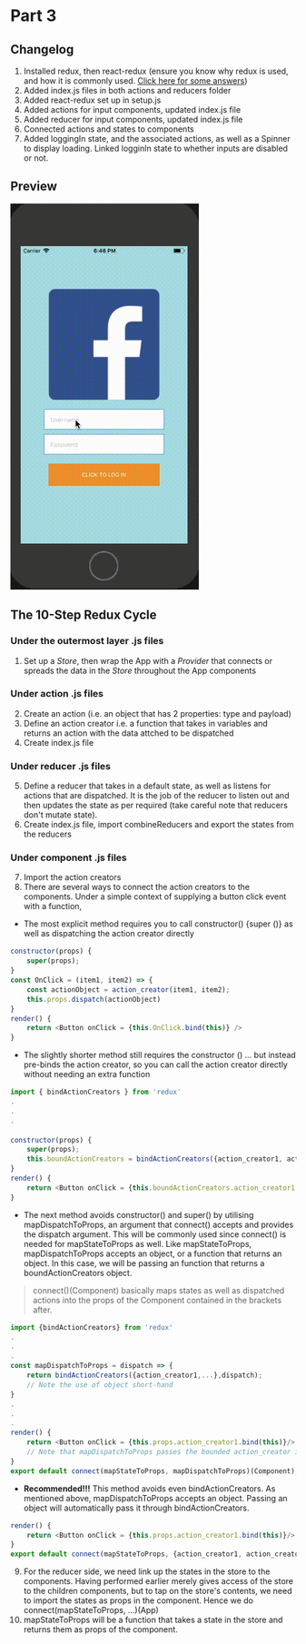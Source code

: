 # Part 3
## Changelog
1. Installed redux, then react-redux (ensure you know why redux is used, and how
it is commonly used. [Click here for some answers](https://lorenstewart.me/2016/11/27/a-practical-guide-to-redux/))
2. Added index.js files in both actions and reducers folder
3. Added react-redux set up in setup.js
4. Added actions for input components, updated index.js file
5. Added reducer for input components, updated index.js file
6. Connected actions and states to components
7. Added loggingIn state, and the associated actions, as well as a Spinner to display loading. Linked logginIn state to whether inputs are disabled or not.

## Preview
![Preview Gif](./part3.gif)

## The 10-Step Redux Cycle
### Under the outermost layer .js files
1. Set up a *Store*, then wrap the App with a *Provider* that connects or spreads the data in the *Store* throughout the App components
### Under action .js files
2. Create an action (i.e. an object that has 2 properties: type and payload)
3. Define an action creator i.e. a function that takes in variables and returns an action with the data attched to be dispatched
4. Create index.js file
### Under reducer .js files
5. Define a reducer that takes in a default state, as well as listens for actions that are dispatched. It is the job of the reducer to listen out and then updates the state as per required (take careful note that reducers don't mutate state).
6. Create index.js file, import combineReducers and export the states from the reducers
### Under component .js files
7. Import the action creators
8. There are several ways to connect the action creators to the components. Under a simple context of supplying a button click event with a function,
* The most explicit method requires you to call constructor() {super ()} as well as dispatching the action creator directly
```javascript
constructor(props) {
    super(props);
}
const OnClick = (item1, item2) => {
    const actionObject = action_creator(item1, item2);
    this.props.dispatch(actionObject)
}
render() {
    return <Button onClick = {this.OnClick.bind(this)} />
}
```
* The slightly shorter method still requires the constructor () ... but instead pre-binds the action creator, so you can call the action creator directly without needing an extra function
```javascript
import { bindActionCreators } from 'redux'
.
.
.

constructor(props) {
    super(props);
    this.boundActionCreators = bindActionCreators({action_creator1, action_creator2, ...}, this.props.dispatch);
}
render() {
    return <Button onClick = {this.boundActionCreators.action_creator1.bind(this)}/>
}
```
* The next method avoids constructor() and super() by utilising mapDispatchToProps, an argument that connect() accepts and provides the dispatch argument. This will be commonly used since connect() is needed for mapStateToProps as well. Like mapStateToProps, mapDispatchToProps accepts an object, or a function that returns an object. In this case, we will be passing an function that returns a boundActionCreators object. 
> connect()(Component) basically maps states as well as dispatched actions into the props of the Component contained in the brackets after.
```javascript
import {bindActionCreators} from 'redux'
.
.
.
const mapDispatchToProps = dispatch => {
    return bindActionCreators({action_creator1,...},dispatch);
    // Note the use of object short-hand
}
.
.
.
render() {
    return <Button onClick = {this.props.action_creator1.bind(this)}/>
    // Note that mapDispatchToProps passes the bounded action_creator into props
}
export default connect(mapStateToProps, mapDispatchToProps)(Component);
```
* **Recommended!!!** This method avoids even bindActionCreators. As mentioned above, mapDispatchToProps accepts an object. Passing an object will automatically pass it through bindActionCreators.
```javascript
render() {
    return <Button onClick = {this.props.action_creator1.bind(this)}/>
}
export default connect(mapStateToProps, {action_creator1, action_creator2})(Component);
```
9. For the reducer side, we need link up the states in the store to the components. Having performed <Provider> earlier merely gives access of the store to the children components, but to tap on the store's contents, we need to import the states as props in the component. Hence we do connect(mapStateToProps, ...)(App)
10. mapStateToProps will be a function that takes a state in the store and returns them as props of the component. 
